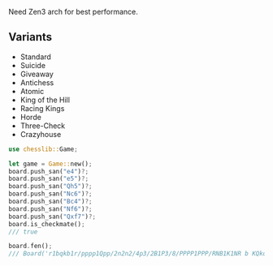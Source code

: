 Need Zen3 arch for best performance.

## Variants
- Standard
- Suicide
- Giveaway
- Antichess
- Atomic
- King of the Hill
- Racing Kings
- Horde
- Three-Check
- Crazyhouse


```rust
use chesslib::Game;

let game = Game::new();
board.push_san("e4")?;
board.push_san("e5")?;
board.push_san("Qh5")?;
board.push_san("Nc6")?;
board.push_san("Bc4")?;
board.push_san("Nf6")?;
board.push_san("Qxf7")?;
board.is_checkmate();
/// true

board.fen();
/// Board('r1bqkb1r/pppp1Qpp/2n2n2/4p3/2B1P3/8/PPPP1PPP/RNB1K1NR b KQkq - 0 4')

```